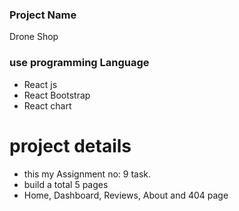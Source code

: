 ### Project Name 
Drone Shop

### use programming Language
* React js
* React Bootstrap
* React chart 
 
 # project details 
 * this my Assignment no: 9 task.
 * build a total 5 pages 
 * Home, Dashboard, Reviews, About and 404 page   
